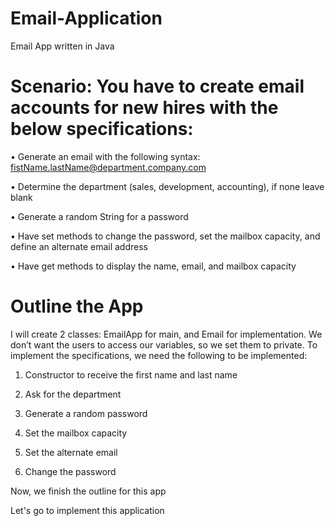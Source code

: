# Email-Application
Email App written in Java


# Scenario: You have to create email accounts for new hires with the below specifications:

•	Generate an email with the following syntax: fistName.lastName@department.company.com

•	Determine the department (sales, development, accounting), if none leave blank

•	Generate a random String for a password

•	Have set methods to change the password, set the mailbox capacity, and define an alternate email address

•	Have get methods to display the name, email, and mailbox capacity



# Outline the App

I will create 2 classes: EmailApp for main, and Email for implementation.
We don’t want the users to access our variables, so we set them to private. 
To implement the specifications, we need the following to be implemented: <br>
 
1. Constructor to receive the first name and last name
	
2. Ask for the department
	
3. Generate a random password
	
4. Set the mailbox capacity
	
5. Set the alternate email
	
6. Change the password

Now, we finish the outline for this app

Let's go to implement this application

